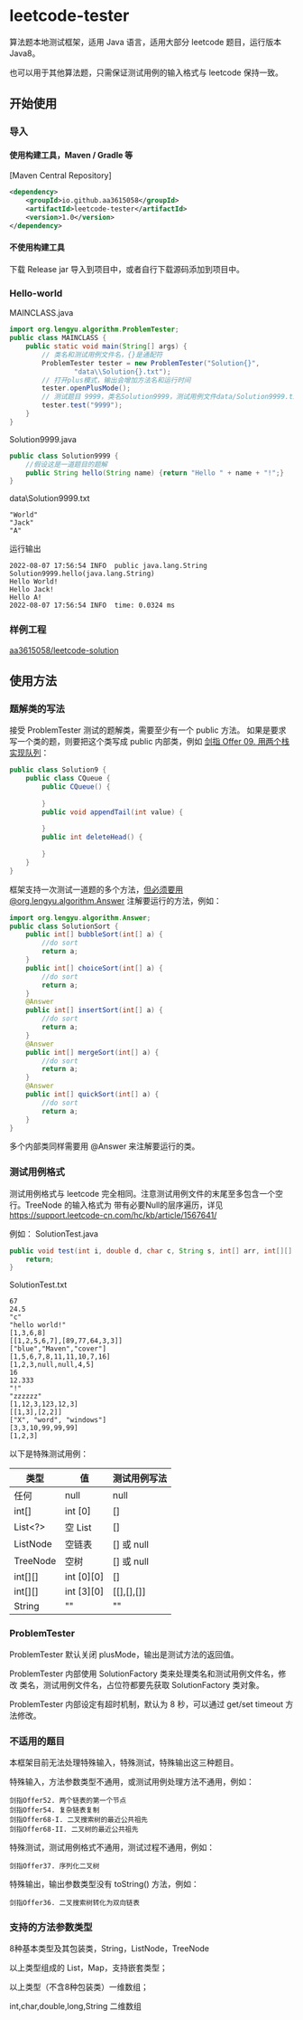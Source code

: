 # leetcode-tester
算法题本地测试框架，适用 Java 语言，适用大部分 leetcode 题目，运行版本 Java8。

也可以用于其他算法题，只需保证测试用例的输入格式与 leetcode 保持一致。

## 开始使用
### 导入
#### 使用构建工具，Maven / Gradle 等

[Maven Central Repository]

```xml
<dependency>
	<groupId>io.github.aa3615058</groupId>
	<artifactId>leetcode-tester</artifactId>
	<version>1.0</version>
</dependency>
```

#### 不使用构建工具
下载 Release jar 导入到项目中，或者自行下载源码添加到项目中。

### Hello-world

MAINCLASS.java
```java
import org.lengyu.algorithm.ProblemTester;
public class MAINCLASS {
    public static void main(String[] args) {
        // 类名和测试用例文件名，{}是通配符
        ProblemTester tester = new ProblemTester("Solution{}",
                "data\\Solution{}.txt");
        // 打开plus模式，输出会增加方法名和运行时间
        tester.openPlusMode();
        // 测试题目 9999，类名Solution9999，测试用例文件data/Solution9999.txt
        tester.test("9999");
    }
}
```
Solution9999.java
```java
public class Solution9999 {
    //假设这是一道题目的题解
    public String hello(String name) {return "Hello " + name + "!";}
}
```
data\Solution9999.txt
```
"World"
"Jack"
"A"
```
运行输出

```shell
2022-08-07 17:56:54 INFO  public java.lang.String Solution9999.hello(java.lang.String)
Hello World!
Hello Jack!
Hello A!
2022-08-07 17:56:54 INFO  time: 0.0324 ms
```

### 样例工程
[aa3615058/leetcode-solution](https://github.com/aa3615058/leetcode-solution)

## 使用方法
### 题解类的写法
接受 ProblemTester 测试的题解类，需要至少有一个 public 方法。
如果是要求写一个类的题，则要把这个类写成 public 内部类，例如 [剑指 Offer 09. 用两个栈实现队列](https://leetcode.cn/problems/yong-liang-ge-zhan-shi-xian-dui-lie-lcof/)：

```java
public class Solution9 {
    public class CQueue {
        public CQueue() {
            
        }
        public void appendTail(int value) {
            
        }
        public int deleteHead() {
            
        }
    }
}
```

框架支持一次测试一道题的多个方法，但必须要用@org.lengyu.algorithm.Answer 注解要运行的方法，例如：

```java
import org.lengyu.algorithm.Answer;
public class SolutionSort {
    public int[] bubbleSort(int[] a) {
        //do sort
        return a;
    }    
    public int[] choiceSort(int[] a) {
        //do sort
        return a;
    }    
    @Answer
    public int[] insertSort(int[] a) {
        //do sort
        return a;
    }    
    @Answer
    public int[] mergeSort(int[] a) {
        //do sort
        return a;
    }    
    @Answer
    public int[] quickSort(int[] a) {
        //do sort
        return a;
    }
}
```
多个内部类同样需要用 @Answer 来注解要运行的类。

### 测试用例格式
测试用例格式与 leetcode 完全相同。注意测试用例文件的末尾至多包含一个空行。TreeNode 的输入格式为 带有必要Null的层序遍历，详见 https://support.leetcode-cn.com/hc/kb/article/1567641/

例如：
SolutionTest.java
```java
public void test(int i, double d, char c, String s, int[] arr, int[][] arr2, String[] words, ListNode head, TreeNode root) {
    return;
}
```

SolutionTest.txt
```
67
24.5
"c"
"hello world!"
[1,3,6,8]
[[1,2,5,6,7],[89,77,64,3,3]]
["blue","Maven","cover"]
[1,5,6,7,8,11,11,10,7,16]
[1,2,3,null,null,4,5]
16
12.333
"!"
"zzzzzz"
[1,12,3,123,12,3]
[[1,3],[2,2]]
["X", "word", "windows"]
[3,3,10,99,99,99]
[1,2,3]
```

以下是特殊测试用例：

| 类型      | 值         | 测试用例写法 |
| --------- | ---------- | ------------ |
| 任何      | null       | null         |
| int[]    | int [0]    | []           |
| List\<?\>   | 空 List    | []           |
| ListNode  | 空链表     | [] 或 null   |
| TreeNode  | 空树       | [] 或 null   |
| int\[]\[] | int \[0][0] | []           |
| int\[]\[] | int \[3][0] | [[],[],[]]   |
| String    | ""         | ""           |

### ProblemTester

ProblemTester 默认关闭 plusMode，输出是测试方法的返回值。

ProblemTester 内部使用 SolutionFactory 类来处理类名和测试用例文件名，修改 类名，测试用例文件名，占位符都要先获取 SolutionFactory 类对象。

ProblemTester 内部设定有超时机制，默认为 8 秒，可以通过 get/set timeout 方法修改。

### 不适用的题目

本框架目前无法处理特殊输入，特殊测试，特殊输出这三种题目。

特殊输入，方法参数类型不通用，或测试用例处理方法不通用，例如：

```
剑指Offer52. 两个链表的第一个节点
剑指Offer54. 复杂链表复制
剑指Offer68-I. 二叉搜索树的最近公共祖先
剑指Offer68-II. 二叉树的最近公共祖先
```

特殊测试，测试用例格式不通用，测试过程不通用，例如：

```
剑指Offer37. 序列化二叉树
```

特殊输出，输出参数类型没有 toString() 方法，例如：

```
剑指Offer36. 二叉搜索树转化为双向链表
```


### 支持的方法参数类型

8种基本类型及其包装类，String，ListNode，TreeNode

以上类型组成的 List，Map，支持嵌套类型；

以上类型（不含8种包装类）一维数组；

int,char,double,long,String 二维数组